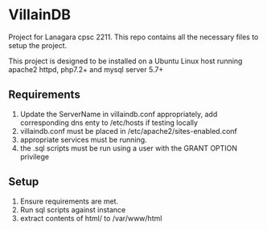 # VillainDB

Project for Lanagara cpsc 2211. This repo contains all the necessary files to
setup the project.

This project is designed to be installed on a Ubuntu Linux host running
apache2 httpd, php7.2+ and mysql server 5.7+

## Requirements

1. Update the ServerName in villaindb.conf appropriately, add corresponding
   dns enty to /etc/hosts if testing locally
2. villaindb.conf must be placed in /etc/apache2/sites-enabled.conf
3. appropriate services must be running.
4. the .sql scripts must be run using a user with the GRANT OPTION privilege


## Setup

1. Ensure requirements are met.
2. Run sql scripts against instance
3. extract contents of html/ to /var/www/html
